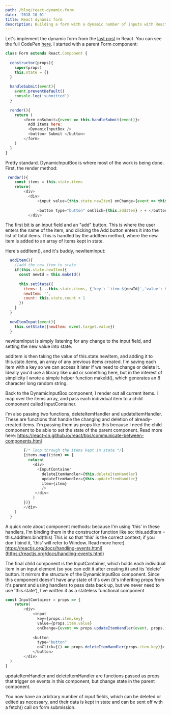 ```yaml
---
path: /blog/react-dynamic-form
date: '2018-10-01'
title: React dynamic form
description: Building a form with a dynamic number of inputs with React
---
```

Let's implement the dynamic form from the [last post](/blog/dynamic-form-inputs) in React. You can see the full CodePen [here](https://codepen.io/mkeat/full/XPNBXL/). I started with a parent Form component:

```javascript
class Form extends React.Component {
  
  constructor(props){
    super(props)
    this.state = {}
  }
  
  handleSubmit(event){
    event.preventDefault()
    console.log('submitted')
  }
  
  render(){
    return ( 
        <form onSubmit={event => this.handleSubmit(event)}>
          Add items here:
          <DynamicInputBox />
          <button> Submit </button>
        </form>
    )
  }
}
```

Pretty standard. DynamicInputBox is where most of the work is being done. First, the render method:

```javascript
 render(){ 
    const items = this.state.items
    return(
        <div>
          <div>
              <input value={this.state.newItem} onChange={event => this.newItemInput(event)}/>
            
              <button type="button" onClick={this.addItem} > + </button> {/* type=button to prevent form from submitting*/}
          </div>
```

The first bit is an input field and an "add" button. This is where the user enters the name of the item, and clicking the Add button enters it into the list of total items. This is handled by the addItem method, where the new item is added to an array of items kept in state.

Here's addItem(), and it's buddy, newItemInput:

```javascript
  addItem(){
    //add the new item to state
    if(this.state.newItem){ 
      const newId = this.makeId()
      
      this.setState({
        items: [...this.state.items, {'key': `item-${newId}`,'value': this.state.newItem}], 
        newItem: '',
        count: this.state.count + 1
      })
    }   
  }
  
  newItemInput(event){
    this.setState({newItem: event.target.value})
  }
```

newItemInput is simply listening for any change to the input field, and setting the new value into state. 

addItem is then taking the value of this.state.newItem, and adding it to this.state.items, an array of any previous items created. I'm saving each item with a key so we can access it later if we need to change or delete it. Ideally you'd use a library like uuid or something here, but in the interest of simplicity I wrote a simple helper function makeId(), which generates an 8 character long random string.

Back to the DynamicInputBox component, I render out all current items. I map over the items array, and pass each individual item to a child component called InputContainer.

I'm also passing two functions, deleteItemHandler and updateItemHandler. These are functions that handle the changing and deletion of already-created items. I'm passing them as props like this because I need the child component to be able to set the state of the parent component. Read more here: <https://react-cn.github.io/react/tips/communicate-between-components.html>

```javascript
        {/* loop through the items kept in state */}
        {items.map((item) => {
          return(
            <div>
              <InputContainer 
                deleteItemHandler={this.deleteItemHandler} 
                updateItemHandler={this.updateItemHandler} 
                item={item}
                />
             </div>
            )
        })}
        </div>
    )
  }
```

A quick note about component methods: because I'm using 'this' in these handlers, I'm binding them in the constructor function like so: this.addItem = this.addItem.bind(this)
This is so that 'this' is the correct context; if you don't bind it, 'this' will refer to Window. Read more here:[ https://reactjs.org/docs/handling-events.html](https://reactjs.org/docs/handling-events.html)

The final child component is the InputContainer, which holds each individual item in an input element (so you can edit it after creating it) and its 'delete' button. It mirrors the structure of the DynamicInputBox component. Since this component doesn't have any state of it's own (it's inheriting props from it's parent and using handlers to pass data back up, but we never need to use 'this.state'), I've written it as a stateless functional component

```javascript
const InputContainer = props => {
  	return(
      	<div>
            <input 
              key={props.item.key} 
              value={props.item.value} 
              onChange={event => props.updateItemHandler(event, props.item.key)} /> 
         
            <button 
              type="button"
              onClick={() => props.deleteItemHandler(props.item.key)}> X 
            </button>
        </div>
  )
}
```

updateItemHandler and deleteItemHandler are functions passed as props that trigger on events in this component, but change state in the parent component.

You now have an arbitrary number of input fields, which can be deleted or edited as necessary, and their data is kept in state and can be sent off with a fetch() call on form submission.
